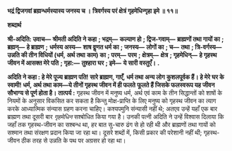 **भद्रं द्विजगवां ब्रह्मन्धर्मस्यास्य जनस्य च ।** **त्रिवर्गस्य परं क्षेत्रं गृहमेधिन्गृहा इमे ॥ ११॥** 

**शब्दार्थ** 

**श्री-अदिति: उवाच—** **श्रीमती अदिति ने कहा** **; भद्रम्—** **कल्याण हो** **; द्विज-गवाम्—** **ब्राह्मणों तथा गायों का** **; ब्रह्मन्—** **हे ब्राह्मण** **;** **धर्मस्य अस्य—** **शाष वॢणत धर्म का** **; जनस्य—** **लोगों का** **; च—** **तथा** **; त्रि-वर्गस्य—** **उन्नति की तीन विधियों (धर्म, अर्थ तथा** **काम) का** **; परम्—** **परम** **; क्षेत्रम्—** **क्षेत्र** **; गृहमेधिन्—** **हे गृहस्थ जीवन में आसक्त मेरे पति** **; गृहा:—** **तुश्हारा घर** **; इमे—** **ये सारी** **वस्तुएँ।** **.** 

**अदिति ने कहा : हे मेरे पूज्य ब्राह्मण पति! सारे ब्राह्मण, गाएँ, धर्म तथा अन्य लोग** **कुशलपूर्वक हैं। हे मेरे घर के स्वामी! धर्म, अर्थ तथा काम—ये तीनों गृहस्थ जीवन में ही फलते** **फूलते हैं जिसके फलस्वरूप यह जीवन सौभाग्य से पूर्ण होता है।** **तात्पर्य :** गृहस्थ जीवन में मनुष्य धर्म, अर्थ एवं काम के तीन सिद्धान्तों को शाषों के नियमों के अनुसार विकसित कर सकता है किन्तु मोक्ष-प्राप्ति के लिए मनुष्य को गृहस्थ जीवन का त्याग करके आध्यात्मिक संन्यास ग्रहण करना चाहिए। कश्यपमुनि संन्यासी नहीं थे; अतएव उन्हें यहाँ एक बार ब्राह्मण तथा दूसरी बार *गृहमेधिन* सश्बोधित किया गया है। उनकी पत्नी अदिति ने उन्हें विश्वास दिलाया कि जहाँ तक गृहस्थ-जीवन का सश्बन्ध था, हर बात सु-चारु ढंग से हो रही थी और ब्राह्मणों तथा गायों को सश्मान तथा संरक्षण प्रदान किया जा रहा था। दूसरे शब्दों में, किसी प्रकार की परेशानी नहीं थी; गृहस्थ-जीवन ठीक तरह से उन्नति के पथ पर अग्रसर हो रहा था।  